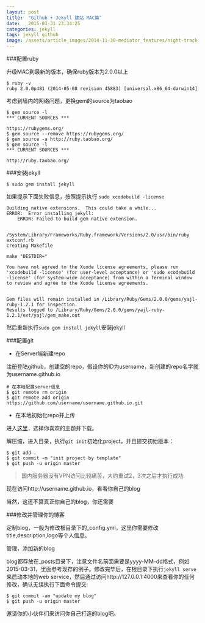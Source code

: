 ```yaml
---
layout: post
title:  "Github + Jekyll 建站 MAC篇"
date:   2015-03-31 23:34:25
categories: jekyll
tags: jekyll github
image: /assets/article_images/2014-11-30-mediator_features/night-track.JPG
---
```


###配置ruby

升级MAC到最新的版本，确保ruby版本为2.0.0以上

	$ ruby -v
	ruby 2.0.0p481 (2014-05-08 revision 45883) [universal.x86_64-darwin14]

考虑到墙内的网络问题，更换gem的source为taobao

	$ gem source -l
	*** CURRENT SOURCES ***
	
	https://rubygems.org/
	$ gem source --remove https://rubygems.org/
	$ gem source -a http://ruby.taobao.org/
	$ gem source -l
	*** CURRENT SOURCES ***
	
	http://ruby.taobao.org/

###安装jekyll

	$ sudo gem install jekyll

如果提示下面失败信息，按照提示执行 `sudo xcodebuild -license`

	Building native extensions.  This could take a while...
	ERROR:  Error installing jekyll:
		ERROR: Failed to build gem native extension.
		
	    /System/Library/Frameworks/Ruby.framework/Versions/2.0/usr/bin/ruby extconf.rb
	creating Makefile
	
	make "DESTDIR="
	
	You have not agreed to the Xcode license agreements, please run 'xcodebuild -license' (for user-level acceptance) or 'sudo xcodebuild -license' (for system-wide acceptance) from within a Terminal window to review and agree to the Xcode license agreements.
	
	
	Gem files will remain installed in /Library/Ruby/Gems/2.0.0/gems/yajl-ruby-1.2.1 for inspection.
	Results logged to /Library/Ruby/Gems/2.0.0/gems/yajl-ruby-1.2.1/ext/yajl/gem_make.out

然后重新执行`sudo gem install jekyll`安装jekyll

###配置git


* 在Server端新建repo

注册登陆github，创建空的repo，假设你的ID为username，新创建的repo名字就为username.github.io

	# 在本地配置server信息
	$ git remote rm origin
	$ git remote add origin https://github.com/username/username.github.io.git

* 在本地初始化repo并上传

进入[这里][1]，选择你喜欢的主题并下载。

解压缩，进入目录，执行`git init`初始化project，并且提交初始版本：

	$ git add .
	$ git commit -m "init project by template"
	$ git push -u origin master

>国内服务器没有VPN访问比较痛苦，大约重试2，3次之后才执行成功

现在访问http://username.github.io，看看你自己的blog

当然，这还不算真正你自己的blog，你还需要

###修改并管理你的博客


定制blog，一般为修改根目录下的_config.yml，这里你需要修改title,description,logo等个人信息。

管理，添加新的blog

blog都存放在_posts目录下，注意文件名前面需要是yyyy-MM-dd格式，例如2015-03-31，里面参考现存的例子。修改完毕后，在根目录下执行`jekyll serve`来启动本地的web service，然后通过访问http://127.0.0.1:4000来查看你的任何修改，确认无误执行下面命令提交:

	$ git commit -am "update my blog"
	$ git push -u origin master

邀请你的小伙伴们来访问你自己打造的blog吧。

[1]: http://jekyllthemes.org/ 'jekyll themes'
